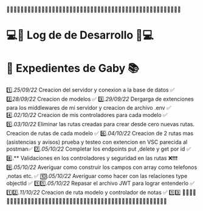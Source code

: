 🚅🚅🚅🚅🚅🚅🚅🚅🚅🚅🚅🚅🚅🚅🚅🚅🚅🚅🚅🚅🚅🚅🚅🚅🚅🚅🚅🚅🚅🚅🚅🚅🚅🚅🚅🚅🚅🚅🚅🚅🚅🚅🚅🚅🚅🚅🚅🚅🚅🚅
#                                          💻🔧 Log de de Desarrollo  🔧💻


#                                           📃 **Expedientes de  Gaby** 📚

  1️⃣.*25/09/22* Creacion del servidor y conexion a la base de datos ✅
  2️⃣*28/09/22* Creacion de modelos ✅
  3️⃣.*29/09/22* Dergarga de extenciones para los middlewares de mi servidor y creacion de archivo .env ✅
  4️⃣.*02/10/22*  Creacion de mis controladores para cada modelo  ✅
  5️⃣.*03/10/22*  Eliminar las rutas creadas para crear desde cero nuevas rutas. Creacion de rutas de cada modelo ✅
  6️⃣.*04/10/22*  Creacion de 2 rutas mas (asistencias y avisos) prueba y testeo con extencion en VSC parecida al postman✅
  7️⃣.*05/10/22* Completar los endpoints put ,delete y get por id ✅
  8️⃣.** Validaciones en los controladores y seguridad en las rutas ❌❗❗❗
  9️⃣.*05/10/22* Averiguar como construir los campos con array como telefonos ,notas etc. ✅
  🔟.*05/10/22* Averiguar como hacer con las relaciones type objectId ✅
1️⃣1️⃣.*05/10/22* Repasar el archivo JWT para lograr entenderlo ✅ 
1️⃣2️⃣.*11/10/22* Creacion de ruta modelo y controlador de notas ✅ 
1️⃣3️⃣
🚄🚄🚄🚄🚄🚄🚄🚄🚄🚄🚄🚄🚄🚄🚄🚄🚄🚄🚄🚄🚄🚄🚄🚄🚄🚄🚄🚄🚄🚄🚄🚄🚄🚄🚄🚄🚄🚄🚄🚄🚄🚄🚄🚄🚄🚄🚄🚄🚄🚄